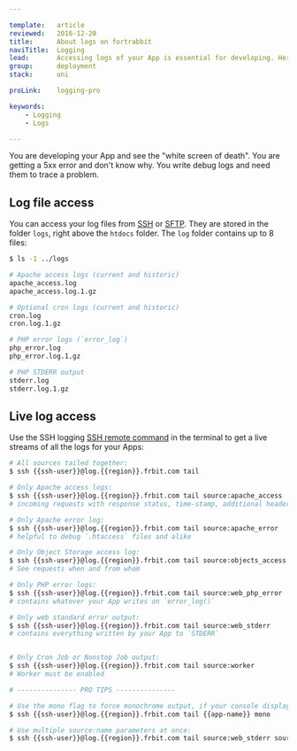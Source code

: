 ```yaml
---

template:   article
reviewed:   2016-12-20
title:      About logs on fortrabbit
naviTitle:  Logging
lead:       Accessing logs of your App is essential for developing. Here is how you can do it on fortrabbit.
group:      deployment
stack:      uni

proLink:    logging-pro

keywords:
    - Logging
    - Logs

---
```


You are developing your App and see the "white screen of death". You are getting a 5xx error and don't know why. You write debug logs and need them to trace a problem.

## Log file access

You can access your log files from [SSH](ssh-uni) or [SFTP](sftp-uni). They are stored in the folder `logs`, right above the `htdocs` folder. The `log` folder contains up to 8 files:

```bash
$ ls -1 ../logs

# Apache access logs (current and historic)
apache_access.log
apache_access.log.1.gz

# Optional cron logs (current and historic)
cron.log
cron.log.1.gz

# PHP error logs (`error_log`)
php_error.log
php_error.log.1.gz

# PHP STDERR output
stderr.log
stderr.log.1.gz
```

## Live log access

Use the SSH logging [SSH remote command](remote-ssh-execution) in the terminal to get a live streams of all the logs for your Apps:

```bash
# All sources tailed together:
$ ssh {{ssh-user}}@log.{{region}}.frbit.com tail

# Only Apache access logs:
$ ssh {{ssh-user}}@log.{{region}}.frbit.com tail source:apache_access
# incoming requests with response status, time-stamp, additional headers & first line of request

# Only Apache error log:
$ ssh {{ssh-user}}@log.{{region}}.frbit.com tail source:apache_error
# helpful to debug `.htaccess` files and alike

# Only Object Storage access log:
$ ssh {{ssh-user}}@log.{{region}}.frbit.com tail source:objects_access
# See requests when and from whom

# Only PHP error logs:
$ ssh {{ssh-user}}@log.{{region}}.frbit.com tail source:web_php_error
# contains whatever your App writes on `error_log()`

# Only web standard error output:
$ ssh {{ssh-user}}@log.{{region}}.frbit.com tail source:web_stderr
# contains everything written by your App to `STDERR`


# Only Cron Job or Nonstop Job output:
$ ssh {{ssh-user}}@log.{{region}}.frbit.com tail source:worker
# Worker must be enabled

# --------------- PRO TIPS ---------------

# Use the mono flag to force monochrome output, if your console displays colors incorrectly:
$ ssh {{ssh-user}}@log.{{region}}.frbit.com tail {{app-name}} mono

# Use multiple source:name parameters at once:
$ ssh {{ssh-user}}@log.{{region}}.frbit.com tail source:web_stderr source:web_php_error
```
